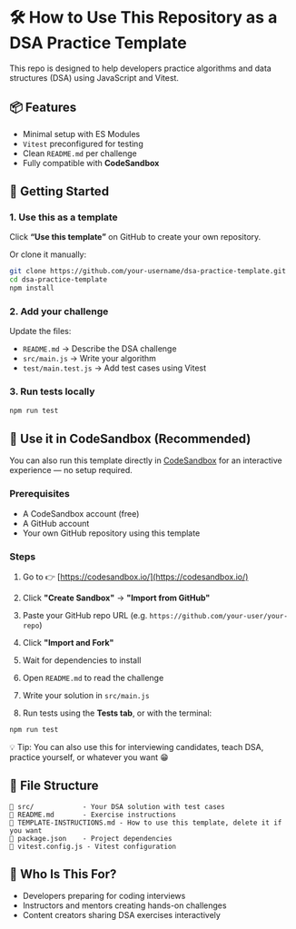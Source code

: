 # 🛠️ How to Use This Repository as a DSA Practice Template

This repo is designed to help developers practice algorithms and data structures (DSA) using JavaScript and Vitest.

## 📦 Features

- Minimal setup with ES Modules
- `Vitest` preconfigured for testing
- Clean `README.md` per challenge
- Fully compatible with **CodeSandbox**

## 🚀 Getting Started

### 1. Use this as a template

Click **“Use this template”** on GitHub to create your own repository.

Or clone it manually:

```bash
git clone https://github.com/your-username/dsa-practice-template.git
cd dsa-practice-template
npm install
```

### 2. Add your challenge

Update the files:

- `README.md` → Describe the DSA challenge
- `src/main.js` → Write your algorithm
- `test/main.test.js` → Add test cases using Vitest

### 3. Run tests locally

```bash
npm run test
```

## 🧪 Use it in CodeSandbox (Recommended)

You can also run this template directly in [CodeSandbox](https://codesandbox.io/) for an interactive experience — no setup required.

### Prerequisites

- A CodeSandbox account (free)
- A GitHub account
- Your own GitHub repository using this template

### Steps

1. Go to 👉 [https://codesandbox.io/](https://codesandbox.io/)

2. Click **"Create Sandbox"** → **"Import from GitHub"**

3. Paste your GitHub repo URL (e.g. `https://github.com/your-user/your-repo`)

4. Click **"Import and Fork"**

5. Wait for dependencies to install

6. Open `README.md` to read the challenge

7. Write your solution in `src/main.js`

8. Run tests using the **Tests tab**, or with the terminal:

```bash
npm run test
```

💡 Tip: You can also use this for interviewing candidates, teach DSA, practice yourself, or whatever you want 😁

## 📁 File Structure

```
📁 src/            - Your DSA solution with test cases
📄 README.md       - Exercise instructions
📄 TEMPLATE-INSTRUCTIONS.md - How to use this template, delete it if you want
📄 package.json    - Project dependencies
📄 vitest.config.js - Vitest configuration
```

## 👥 Who Is This For?

- Developers preparing for coding interviews
- Instructors and mentors creating hands-on challenges
- Content creators sharing DSA exercises interactively
